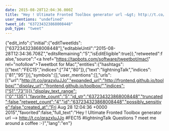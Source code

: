 ```yaml
---
date: 2015-08-28T12:04:36.000Z
title: "Hey ! Ultimate Fronted Toolbox generator url –&gt; http://t.co/qrazxIuJJo #FEC15 #lightningTalk Questions ? meet me around a coffee :-)″"
user_mentions: "undefined"
tweet_id: "637234323868008448"
pub_type: "tweet"
---
```

{"edit_info":{"initial":{"editTweetIds":["637234323868008448"],"editableUntil":"2015-08-28T12:34:36.708Z","editsRemaining":"5","isEditEligible":true}},"retweeted":false,"source":"<a href=\"https://tapbots.com/software/tweetbot/mac\" rel=\"nofollow\">Tweetbot for Mac</a>","entities":{"hashtags":[{"text":"FEC15","indices":["74","80"]},{"text":"lightningTalk","indices":["81","95"]}],"symbols":[],"user_mentions":[],"urls":[{"url":"http://t.co/qrazxIuJJo","expanded_url":"http://frontend.github.io/toolbox/","display_url":"frontend.github.io/toolbox/","indices":["51","73"]}]},"display_text_range":["0","135"],"favorite_count":"5","id_str":"637234323868008448","truncated":false,"retweet_count":"4","id":"637234323868008448","possibly_sensitive":false,"created_at":"Fri Aug 28 12:04:36 +0000 2015","favorited":false,"full_text":"Hey ! Ultimate Fronted Toolbox generator url –&gt; http://t.co/qrazxIuJJo #FEC15 #lightningTalk Questions ? meet me around a coffee :-)","lang":"en"}
